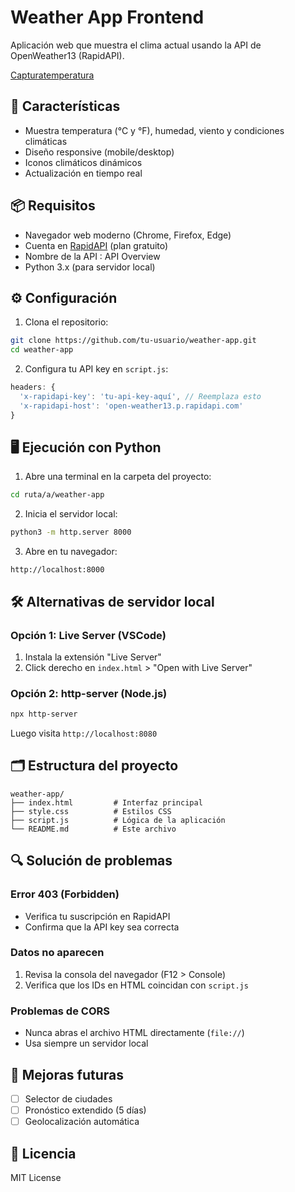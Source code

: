 # Weather App Frontend

Aplicación web que muestra el clima actual usando la API de OpenWeather13 (RapidAPI).

[Capturatemperatura](https://github.com/user-attachments/assets/edb192b0-25eb-4d2f-b489-6311be396c3e)


## 🚀 Características

- Muestra temperatura (°C y °F), humedad, viento y condiciones climáticas
- Diseño responsive (mobile/desktop)
- Iconos climáticos dinámicos
- Actualización en tiempo real

## 📦 Requisitos

- Navegador web moderno (Chrome, Firefox, Edge)
- Cuenta en [RapidAPI]([https://rapidapi.com/hub](https://rapidapi.com/hub?utm_source=midudev&utm_medium=DevRel&utm_campaign=DevRel)) (plan gratuito)
- Nombre de la API : API Overview
- Python 3.x (para servidor local)

## ⚙️ Configuración

1. Clona el repositorio:
```bash
git clone https://github.com/tu-usuario/weather-app.git
cd weather-app
```

2. Configura tu API key en `script.js`:
```javascript
headers: {
  'x-rapidapi-key': 'tu-api-key-aquí', // Reemplaza esto
  'x-rapidapi-host': 'open-weather13.p.rapidapi.com'
}
```

## 🖥️ Ejecución con Python

1. Abre una terminal en la carpeta del proyecto:
```bash
cd ruta/a/weather-app
```

2. Inicia el servidor local:
```bash
python3 -m http.server 8000
```

3. Abre en tu navegador:
```
http://localhost:8000
```

## 🛠️ Alternativas de servidor local

### Opción 1: Live Server (VSCode)
1. Instala la extensión "Live Server"
2. Click derecho en `index.html` > "Open with Live Server"

### Opción 2: http-server (Node.js)
```bash
npx http-server
```
Luego visita `http://localhost:8080`

## 🗂️ Estructura del proyecto
```
weather-app/
├── index.html         # Interfaz principal
├── style.css          # Estilos CSS
├── script.js          # Lógica de la aplicación
└── README.md          # Este archivo
```

## 🔍 Solución de problemas

### Error 403 (Forbidden)
- Verifica tu suscripción en RapidAPI
- Confirma que la API key sea correcta

### Datos no aparecen
1. Revisa la consola del navegador (F12 > Console)
2. Verifica que los IDs en HTML coincidan con `script.js`

### Problemas de CORS
- Nunca abras el archivo HTML directamente (`file://`)
- Usa siempre un servidor local

## 🌟 Mejoras futuras
- [ ] Selector de ciudades
- [ ] Pronóstico extendido (5 días)
- [ ] Geolocalización automática

## 📄 Licencia
MIT License
